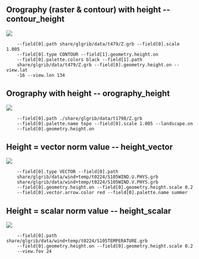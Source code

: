 ## Orography (raster & contour) with height -- contour_height
![](raw/master/share/glgrib/test/contour_height/TEST_0000.png)

```
    --field[0].path share/glgrib/data/t479/Z.grb --field[0].scale 1.005 
    --field[0].type CONTOUR --field[1].geometry.height.on 
    --field[0].palette.colors black --field[1].path 
    share/glgrib/data/t479/Z.grb --field[0].geometry.height.on --view.lat 
    -16 --view.lon 134 
```
## Orography with height -- orography_height
![](raw/master/share/glgrib/test/orography_height/TEST_0000.png)

```
    --field[0].path ./share/glgrib/data/t1798/Z.grb 
    --field[0].palette.name topo --field[0].scale 1.005 --landscape.on 
    --field[0].geometry.height.on 
```
## Height = vector norm value -- height_vector
![](raw/master/share/glgrib/test/height_vector/TEST_0000.png)

```
    --field[0].type VECTOR --field[0].path 
    share/glgrib/data/wind+temp/t0224/S105WIND.U.PHYS.grb 
    share/glgrib/data/wind+temp/t0224/S105WIND.V.PHYS.grb 
    --field[0].geometry.height.on --field[0].geometry.height.scale 0.2 
    --field[0].vector.arrow.color red --field[0].palette.name summer 
```
## Height = scalar norm value -- height_scalar
![](raw/master/share/glgrib/test/height_scalar/TEST_0000.png)

```
    --field[0].path share/glgrib/data/wind+temp/t0224/S105TEMPERATURE.grb 
    --field[0].geometry.height.on --field[0].geometry.height.scale 0.2 
    --view.fov 24 
```
